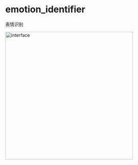 # emotion_identifier
 表情识别

<img width="399" alt="interface" src="https://user-images.githubusercontent.com/106237365/191884684-c29b1d44-6e74-4a1c-af4d-6b9d053e8705.png">
